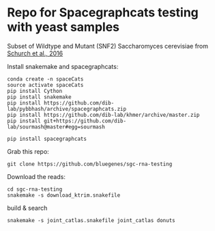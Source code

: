 # Repo for Spacegraphcats testing with yeast samples

Subset of Wildtype and Mutant (SNF2) Saccharomyces cerevisiae from [Schurch et al., 2016](http://rnajournal.cshlp.org/content/early/2016/03/30/rna.053959.115.full.pdf)


Install snakemake and spacegraphcats:
```
conda create -n spaceCats
source activate spaceCats
pip install Cython
pip install snakemake
pip install https://github.com/dib-lab/pybbhash/archive/spacegraphcats.zip
pip install https://github.com/dib-lab/khmer/archive/master.zip
pip install git+https://github.com/dib-lab/sourmash@master#egg=sourmash

pip install spacegraphcats
```

Grab this repo:
```
git clone https://github.com/bluegenes/sgc-rna-testing
```

Download the reads:
```
cd sgc-rna-testing
snakemake -s download_ktrim.snakefile
```

build & search 

```
snakemake -s joint_catlas.snakefile joint_catlas donuts
```

